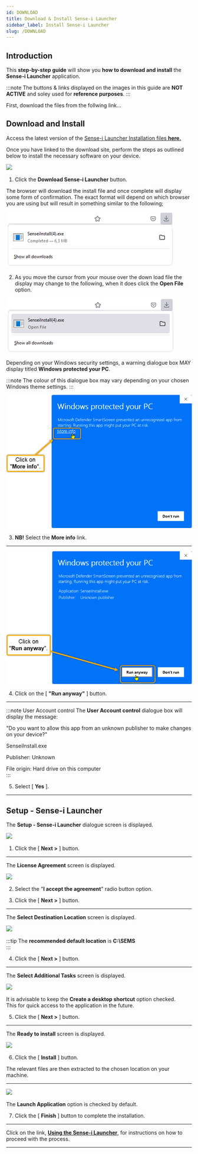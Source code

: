 ```yaml
---
id: DOWNLOAD
title: Download & Install Sense-i Launcher
sidebar_label: Install Sense-i Launcher
slug: /DOWNLOAD
---
```


## Introduction  

This **step-by-step guide** will show you **how to download and install** the **Sense-i Launcher** application.  

:::note
The buttons & links displayed on the images in this guide are **NOT ACTIVE** and soley used for **reference purposes**.
:::

First, download the files from the follwing link...

## Download and Install 

Access the latest version of the [Sense-i Launcher Installation files **here.**](https://elfworks.co.za/subdomains/sense-i/Install/download.html)  

Once you have linked to the download site, perform the steps as outlined below to install the necessary software on your device.

![](../static/img/docs/LAUNCH/image00.png)  

1.  Click the **Download Sense-i Launcher** button.  

The browser will download the install file and once complete will display some form of confirmation. The exact format will depend on which browser you are using but will result in something similar to the following;

![](../static/img/docs/LAUNCH/image100.png)  

2.  As you move the cursor from your mouse over the down load file the display may change to the following, when it does click the **Open File** option.

![](../static/img/docs/LAUNCH/image101.png)  

Depending on your Windows security settings, a warning dialogue box MAY display titled **Windows protected your PC**.  

:::note
The colour of this dialogue box may vary depending on your chosen Windows theme settings.
:::


![](../static/img/docs/LAUNCH/image201.png)  


3.	**NB!** Select the **More info** link.  

----

![](../static/img/docs/LAUNCH/image202.png)  

4.	Click on the [ **"Run anyway"** ] button.  

----

:::note User Account control
The **User Account control** dialogue box will display the message:

"Do you want to allow this app from an unknown publisher to make changes on your device?"  

SenseiInstall.exe  

Publisher: Unknown  

File origin: Hard drive on this computer  
:::

5.	Select [  **Yes**  ].  

----

## Setup - Sense-i Launcher  

The **Setup - Sense-i Launcher** dialogue screen is displayed.  

![](../static/img/docs/LAUNCH/image05.png)  

1.	Click the [ **Next >** ] button.  

----

The **License Agreement** screen is displayed.  

![](../static/img/docs/LAUNCH/image06.png)  

2.	Select the "**I accept the agreement**" radio button option.

3.	Click the [ **Next >** ] button.   

----

The **Select Destination Location** screen is displayed.

![](../static/img/docs/LAUNCH/image07.png)

:::tip
The **recommended default location** is **C:\SEMS**  
:::

4.	Click the [ **Next >** ] button.  

----

The **Select Additional Tasks** screen is displayed.

![](../static/img/docs/LAUNCH/image08.png)  

It is advisable to keep the **Create a desktop shortcut** option checked.  
This for quick access to the application in the future.


5.	Click the [ **Next >** ] button.  

----

The **Ready to install** screen is displayed.  

![](../static/img/docs/LAUNCH/image09.png)  

6.	 Click the [ **Install** ] button.  

The relevant files are then extracted to the chosen location on your machine.  

----

![](../static/img/docs/LAUNCH/image10.png)

The **Launch Application** option is checked by default.  

7.	Click the [ **Finish** ] button to complete the installation.  

----

Click on the link, **[Using the Sense-i Launcher](https://sense-i.co/docs/LAUNCH)**, for instructions on how to proceed with the process.

----









